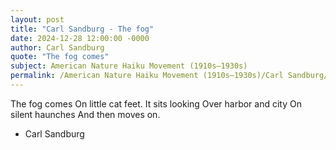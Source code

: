 ```yaml
---
layout: post
title: "Carl Sandburg - The fog"
date: 2024-12-28 12:00:00 -0000
author: Carl Sandburg
quote: "The fog comes"
subject: American Nature Haiku Movement (1910s–1930s)
permalink: /American Nature Haiku Movement (1910s–1930s)/Carl Sandburg/Carl Sandburg - The fog
---
```


The fog comes
On little cat feet.
It sits looking
Over harbor and city
On silent haunches
And then moves on.

- Carl Sandburg
